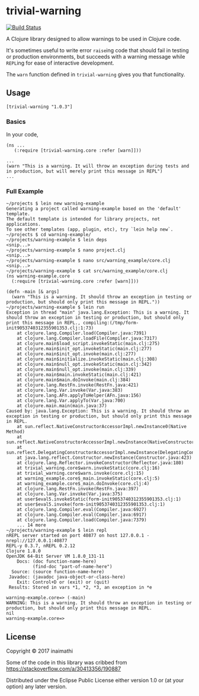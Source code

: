 # trivial-warning

[![Build Status](https://travis-ci.org/inaimathi/trivial-warning.svg?branch=master)](https://travis-ci.org/inaimathi/trivial-warning)

A Clojure library designed to allow warnings to be used in Clojure code.

It's sometimes useful to write error `raise`ing code that should fail in testing or production environments, but succeeds with a warning message while `REPL`ing for ease of interactive development.

The `warn` function defined in `trivial-warning` gives you that functionality.

## Usage

`[trivial-warning "1.0.3"]`


### Basics

In your code,

```
(ns ...
   (:require [trivial-warning.core :refer [warn]]))

...
(warn "This is a warning. It will throw an exception during tests and in production, but will merely print this message in REPL")
...
```

### Full Example

```
~/projects $ lein new warning-example
Generating a project called warning-example based on the 'default' template.
The default template is intended for library projects, not applications.
To see other templates (app, plugin, etc), try `lein help new`.
~/projects $ cd warning-example/
~/projects/warning-example $ lein deps
<snip...>
~/projects/warning-example $ nano project.clj
<snip...>
~/projects/warning-example $ nano src/warning_example/core.clj
<snip...>
~/projects/warning-example $ cat src/warning_example/core.clj
(ns warning-example.core
  (:require [trivial-warning.core :refer [warn]]))

(defn -main [& args]
  (warn "This is a warning. It should throw an exception in testing or production, but should only print this message in REPL."))
~/projects/warning-example $ lein run
Exception in thread "main" java.lang.Exception: This is a warning. It should throw an exception in testing or production, but should only print this message in REPL., compiling:(/tmp/form-init9053740312355901353.clj:1:73)
	at clojure.lang.Compiler.load(Compiler.java:7391)
	at clojure.lang.Compiler.loadFile(Compiler.java:7317)
	at clojure.main$load_script.invokeStatic(main.clj:275)
	at clojure.main$init_opt.invokeStatic(main.clj:277)
	at clojure.main$init_opt.invoke(main.clj:277)
	at clojure.main$initialize.invokeStatic(main.clj:308)
	at clojure.main$null_opt.invokeStatic(main.clj:342)
	at clojure.main$null_opt.invoke(main.clj:339)
	at clojure.main$main.invokeStatic(main.clj:421)
	at clojure.main$main.doInvoke(main.clj:384)
	at clojure.lang.RestFn.invoke(RestFn.java:421)
	at clojure.lang.Var.invoke(Var.java:383)
	at clojure.lang.AFn.applyToHelper(AFn.java:156)
	at clojure.lang.Var.applyTo(Var.java:700)
	at clojure.main.main(main.java:37)
Caused by: java.lang.Exception: This is a warning. It should throw an exception in testing or production, but should only print this message in REPL.
	at sun.reflect.NativeConstructorAccessorImpl.newInstance0(Native Method)
	at sun.reflect.NativeConstructorAccessorImpl.newInstance(NativeConstructorAccessorImpl.java:62)
	at sun.reflect.DelegatingConstructorAccessorImpl.newInstance(DelegatingConstructorAccessorImpl.java:45)
	at java.lang.reflect.Constructor.newInstance(Constructor.java:423)
	at clojure.lang.Reflector.invokeConstructor(Reflector.java:180)
	at trivial_warning.core$warn.invokeStatic(core.clj:16)
	at trivial_warning.core$warn.invoke(core.clj:15)
	at warning_example.core$_main.invokeStatic(core.clj:5)
	at warning_example.core$_main.doInvoke(core.clj:4)
	at clojure.lang.RestFn.invoke(RestFn.java:397)
	at clojure.lang.Var.invoke(Var.java:375)
	at user$eval5.invokeStatic(form-init9053740312355901353.clj:1)
	at user$eval5.invoke(form-init9053740312355901353.clj:1)
	at clojure.lang.Compiler.eval(Compiler.java:6927)
	at clojure.lang.Compiler.eval(Compiler.java:6917)
	at clojure.lang.Compiler.load(Compiler.java:7379)
	... 14 more
~/projects/warning-example $ lein repl
nREPL server started on port 40877 on host 127.0.0.1 - nrepl://127.0.0.1:40877
REPL-y 0.3.7, nREPL 0.2.12
Clojure 1.8.0
OpenJDK 64-Bit Server VM 1.8.0_131-11
    Docs: (doc function-name-here)
          (find-doc "part-of-name-here")
  Source: (source function-name-here)
 Javadoc: (javadoc java-object-or-class-here)
    Exit: Control+D or (exit) or (quit)
 Results: Stored in vars *1, *2, *3, an exception in *e

warning-example.core=> (-main)
WARNING: This is a warning. It should throw an exception in testing or production, but should only print this message in REPL.
nil
warning-example.core=>
```

## License

Copyright © 2017 inaimathi

Some of the code in this library was cribbed from https://stackoverflow.com/a/30413356/190887

Distributed under the Eclipse Public License either version 1.0 or (at your option) any later version.

